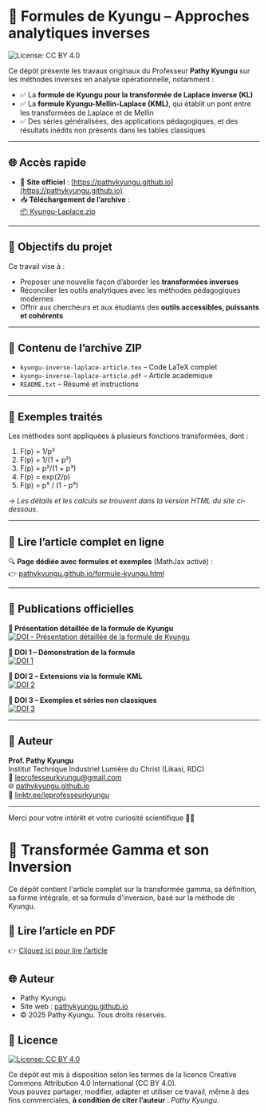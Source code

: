 # 📘 Formules de Kyungu – Approches analytiques inverses
![License: CC BY 4.0](https://img.shields.io/badge/Licence-CC%20BY%204.0-blue.svg)

Ce dépôt présente les travaux originaux du Professeur **Pathy Kyungu** sur les méthodes inverses en analyse opérationnelle, notamment :

- ✅ La **formule de Kyungu pour la transformée de Laplace inverse (KL)**
- ✅ La **formule Kyungu-Mellin-Laplace (KML)**, qui établit un pont entre les transformées de Laplace et de Mellin
- ✅ Des séries généralisées, des applications pédagogiques, et des résultats inédits non présents dans les tables classiques

---

## 🌐 Accès rapide

- 🔗 **Site officiel** : [https://pathykyungu.github.io](https://pathykyungu.github.io)
- 📥 **Téléchargement de l’archive** :  
  [📦 Kyungu-Laplace.zip](./Kyungu-Laplace.zip)

---

## 🧠 Objectifs du projet

Ce travail vise à :

- Proposer une nouvelle façon d’aborder les **transformées inverses**
- Réconcilier les outils analytiques avec les méthodes pédagogiques modernes
- Offrir aux chercheurs et aux étudiants des **outils accessibles, puissants et cohérents**

---

## 📄 Contenu de l’archive ZIP

- `kyungu-inverse-laplace-article.tex` – Code LaTeX complet
- `kyungu-inverse-laplace-article.pdf` – Article académique
- `README.txt` – Résumé et instructions

---

## 🧪 Exemples traités

Les méthodes sont appliquées à plusieurs fonctions transformées, dont :

1. F(p) = 1/p²
2. F(p) = 1/(1 + p²)
3. F(p) = p²/(1 + p³)
4. F(p) = exp(2/p)
5. F(p) = p⁵ / (1 - p⁵)

*→ Les détails et les calculs se trouvent dans la version HTML du site ci-dessous.*

---

## 📘 Lire l’article complet en ligne

🔍 **Page dédiée avec formules et exemples** (MathJax activé) :  
👉 [pathykyungu.github.io/formule-kyungu.html](https://pathykyungu.github.io/formule-kyungu.html)

---

## 🔗 Publications officielles

**📌 Présentation détaillée de la formule de Kyungu**  
[![DOI – Présentation détaillée de la formule de Kyungu](https://zenodo.org/badge/DOI/10.5281/zenodo.16783934.svg)](https://doi.org/10.5281/zenodo.16783934)

**📌 DOI 1 – Démonstration de la formule**  
[![DOI 1](https://zenodo.org/badge/DOI/10.5281/zenodo.15719813.svg)](https://doi.org/10.5281/zenodo.15719813)

**📌 DOI 2 – Extensions via la formule KML**  
[![DOI 2](https://zenodo.org/badge/DOI/10.5281/zenodo.15778235.svg)](https://doi.org/10.5281/zenodo.15778235)

**📌 DOI 3 – Exemples et séries non classiques**  
[![DOI 3](https://zenodo.org/badge/DOI/10.5281/zenodo.15754963.svg)](https://doi.org/10.5281/zenodo.15754963)

---

## 👤 Auteur

**Prof. Pathy Kyungu**  
Institut Technique Industriel Lumière du Christ (Likasi, RDC)  
📧 [leprofesseurkyungu@gmail.com](mailto:leprofesseurkyungu@gmail.com)  
🌐 [pathykyungu.github.io](https://pathykyungu.github.io)  
🔗 [linktr.ee/leprofesseurkyungu](https://linktr.ee/leprofesseurkyungu)

---

Merci pour votre intérêt et votre curiosité scientifique 🙏🏽

# 📘 Transformée Gamma et son Inversion

Ce dépôt contient l'article complet sur la transformée gamma, sa définition, sa forme intégrale, et sa formule d’inversion, basé sur la méthode de Kyungu.

## 📄 Lire l’article en PDF

👉 [Cliquez ici pour lire l’article](transformee_gamma.pdf)

## 🌐 Auteur

- Pathy Kyungu  
- Site web : [pathykyungu.github.io](https://pathykyungu.github.io)  
- © 2025 Pathy Kyungu. Tous droits réservés.

## 📄 Licence

[![License: CC BY 4.0](https://img.shields.io/badge/License-CC%20BY%204.0-lightgrey.svg)](https://creativecommons.org/licenses/by/4.0/)

Ce dépôt est mis à disposition selon les termes de la licence Creative Commons Attribution 4.0 International (CC BY 4.0).  
Vous pouvez partager, modifier, adapter et utiliser ce travail, même à des fins commerciales, **à condition de citer l’auteur** : *Pathy Kyungu*.
